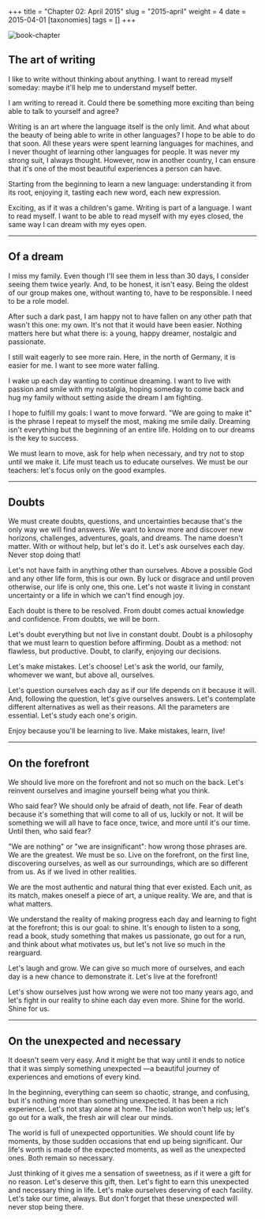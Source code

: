 +++
title = "Chapter 02: April 2015"
slug = "2015-april"
weight = 4
date = 2015-04-01
[taxonomies]
tags = []
+++

![book-chapter](/images/books/oeur/02.jpg)

## The art of writing

I like to write without thinking about anything. I want to reread myself someday: maybe it'll help me to understand myself better.

I am writing to reread it. Could there be something more exciting than being able to talk to yourself and agree?

Writing is an art where the language itself is the only limit. And what about the beauty of being able to write in other languages? I hope to be able to do that soon. All these years were spent learning languages for machines, and I never thought of learning other languages for people. It was never my strong suit, I always thought. However, now in another country, I can ensure that it's one of the most beautiful experiences a person can have.

Starting from the beginning to learn a new language: understanding it from its root, enjoying it, tasting each new word, each new expression.

Exciting, as if it was a children's game. Writing is part of a language. I want to read myself. I want to be able to read myself with my eyes closed, the same way I can dream with my eyes open.

---

## Of a dream

I miss my family. Even though I'll see them in less than 30 days, I consider seeing them twice yearly. And, to be honest, it isn't easy. Being the oldest of our group makes one, without wanting to, have to be responsible. I need to be a role model.

After such a dark past, I am happy not to have fallen on any other path that wasn't this one: my own. It's not that it would have been easier. Nothing matters here but what there is: a young, happy dreamer, nostalgic and passionate.

I still wait eagerly to see more rain. Here, in the north of Germany, it is easier for me. I want to see more water falling.

I wake up each day wanting to continue dreaming. I want to live with passion and smile with my nostalgia, hoping someday to come back and hug my family without setting aside the dream I am fighting.

I hope to fulfill my goals: I want to move forward. "We are going to make it" is the phrase I repeat to myself the most, making me smile daily. Dreaming isn't everything but the beginning of an entire life. Holding on to our dreams is the key to success.

We must learn to move, ask for help when necessary, and try not to stop until we make it. Life must teach us to educate ourselves. We must be our teachers: let's focus only on the good examples.

---

## Doubts

We must create doubts, questions, and uncertainties because that's the only way we will find answers. We want to know more and discover new horizons, challenges, adventures, goals, and dreams. The name doesn't matter. With or without help, but let's do it. Let's ask ourselves each day. Never stop doing that!

Let's not have faith in anything other than ourselves. Above a possible God and any other life form, this is our own. By luck or disgrace and until proven otherwise, our life is only one, this one. Let's not waste it living in constant uncertainty or a life in which we can't find enough joy.

Each doubt is there to be resolved. From doubt comes actual knowledge and confidence. From doubts, we will be born.

Let's doubt everything but not live in constant doubt. Doubt is a philosophy that we must learn to question before affirming. Doubt as a method: not flawless, but productive. Doubt, to clarify, enjoying our decisions.

Let's make mistakes. Let's choose! Let's ask the world, our family, whomever we want, but above all, ourselves.

Let's question ourselves each day as if our life depends on it because it will. And, following the question, let's give ourselves answers. Let's contemplate different alternatives as well as their reasons. All the parameters are essential. Let's study each one's origin.

Enjoy because you'll be learning to live. Make mistakes, learn, live!

---

## On the forefront

We should live more on the forefront and not so much on the back. Let's reinvent ourselves and imagine yourself being what you think.

Who said fear? We should only be afraid of death, not life. Fear of death because it's something that will come to all of us, luckily or not. It will be something we will all have to face once, twice, and more until it's our time. Until then, who said fear?

"We are nothing" or "we are insignificant": how wrong those phrases are. We are the greatest. We must be so. Live on the forefront, on the first line, discovering ourselves, as well as our surroundings, which are so different from us. As if we lived in other realities.

We are the most authentic and natural thing that ever existed. Each unit, as its match, makes oneself a piece of art, a unique reality. We are, and that is what matters.

We understand the reality of making progress each day and learning to fight at the forefront; this is our goal: to shine. It's enough to listen to a song, read a book, study something that makes us passionate, go out for a run, and think about what motivates us, but let's not live so much in the rearguard.

Let's laugh and grow. We can give so much more of ourselves, and each day is a new chance to demonstrate it. Let's live at the forefront!

Let's show ourselves just how wrong we were not too many years ago, and let's fight in our reality to shine each day even more. Shine for the world. Shine for us.

---

## On the unexpected and necessary

It doesn't seem very easy. And it might be that way until it ends to notice that it was simply something unexpected —a beautiful journey of experiences and emotions of every kind.

In the beginning, everything can seem so chaotic, strange, and confusing, but it's nothing more than something unexpected. It has been a rich experience. Let's not stay alone at home. The isolation won't help us; let's go out for a walk, the fresh air will clear our minds.

The world is full of unexpected opportunities. We should count life by moments, by those sudden occasions that end up being significant. Our life's worth is made of the expected moments, as well as the unexpected ones. Both remain so necessary.

Just thinking of it gives me a sensation of sweetness, as if it were a gift for no reason. Let's deserve this gift, then. Let's fight to earn this unexpected and necessary thing in life. Let's make ourselves deserving of each facility. Let's take our time, always. But don't forget that these unexpected will never stop being there.
